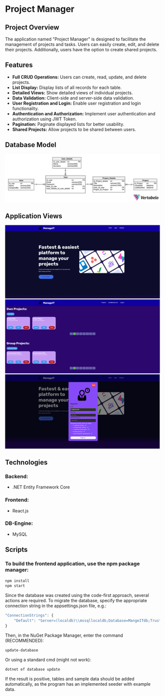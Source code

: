 # Project Manager

## Project Overview

The application named "Project Manager" is designed to facilitate the management of projects and tasks. Users can easily create, edit, and delete their projects. Additionally, users have the option to create shared projects.

## Features

- **Full CRUD Operations:** Users can create, read, update, and delete projects.
- **List Display:** Display lists of all records for each table.
- **Detailed Views:** Show detailed views of individual projects.
- **Data Validation:** Client-side and server-side data validation.
- **User Registration and Login:** Enable user registration and login functionality.
- **Authentication and Authorization:** Implement user authentication and authorization using JWT Token.
- **Pagination:** Paginate displayed lists for better usability.
- **Shared Projects:** Allow projects to be shared between users.

## Database Model

![Database Model](Photos/DbModel.jpg)

## Application Views
![Main Page](Photos/MainPage.png)
![Dashboard](Photos/Dashboard.png)
![Register](Photos/Register.png)

## Technologies

### Backend:
- .NET Entity Framework Core

### Frontend:
- React.js

### DB-Engine:
- MySQL

## Scripts

### To build the frontend application, use the npm package manager:
```bash
npm install
npm start
```
Since the database was created using the code-first approach, several actions are required.
To migrate the database, specify the appropriate connection string in the appsettings.json file, e.g.:
```js
"ConnectionStrings": {
    "Default": "Server=(localdb)\\mssqllocaldb;Database=MangeITdb;Trusted_Connection=True;"
}
```
Then, in the NuGet Package Manager, enter the command (RECOMMENDED):
```bash
update-database
```
Or using a standard cmd (might not work):
```bash
dotnet ef database update
```
If the result is positive, tables and sample data should be added automatically, as the program has an implemented seeder with example data.
